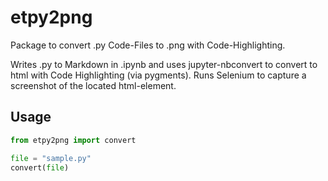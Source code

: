 # etpy2png

Package to convert .py Code-Files to .png with Code-Highlighting. 

Writes .py to Markdown in .ipynb and uses jupyter-nbconvert to convert to html with Code Highlighting (via pygments). Runs Selenium to capture a screenshot of the located html-element.

## Usage
```python
from etpy2png import convert

file = "sample.py"
convert(file)
```
